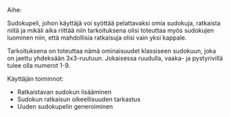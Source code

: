 Aihe:

Sudokupeli, johon käyttäjä voi syöttää pelattavaksi omia sudokuja, ratkaista niitä ja mikäli aika riittää niin tarkoituksena olisi toteuttaa myös sudokujen luominen niin, että mahdollisia ratkaisuja olisi vain yksi kappale.

Tarkoituksena on toteuttaa nämä ominaisuudet klassiseen sudokuun, joka on jaettu yhdeksään 3x3-ruutuun. Jokaisessa ruudulla, vaaka- ja pystyrivillä tulee olla numerot 1-9.

Käyttäjän toiminnot:
<ul>
  <li>Ratkaistavan sudokun lisääminen</li>
  <li>Sudokun ratkaisun oikeellisuuden tarkastus</li>
  <li>Uuden sudokupelin generoiminen</li>
</ul>
